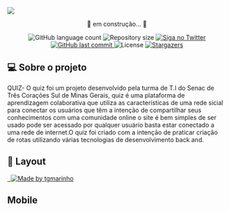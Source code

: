 <img src="https://i.ibb.co/WcM60mW/Quiz-1.png">

<p align="center"> 🚀 em construção... 🚧 </p>

<p align="center">
  <img alt="GitHub language count" src="https://img.shields.io/github/languages/count/tgmarinho/nlw1?color=%2304D361">

  <img alt="Repository size" src="https://img.shields.io/github/repo-size/tgmarinho/nlw1">

  	
  <a href="https://www.twitter.com/tgmarinho/">
    <img alt="Siga no Twitter" src="https://img.shields.io/twitter/url?url=https%3A%2F%2Fgithub.com%2Ftgmarinho%2Fnlw1">
  </a>
	
  
  <a href="https://github.com/tgmarinho/nlw1/commits/master">
    <img alt="GitHub last commit" src="https://img.shields.io/github/last-commit/tgmarinho/nlw1">
  </a>

  <img alt="License" src="https://img.shields.io/badge/license-MIT-brightgreen">
   <a href="https://github.com/tgmarinho/nlw1/stargazers">
    <img alt="Stargazers" src="https://img.shields.io/github/stars/tgmarinho/nlw1?style=social">
  </a>
</p>

## 💻 Sobre o projeto

QUIZ- O quiz foi um projeto desenvolvido pela turma de T.I do Senac de Três Corações Sul de Minas Gerais, quiz é uma plataforma de aprendizagem colaborativa que utiliza as características de uma rede sicial para conectar os usuários que têm a intenção de compartilhar seus conhecimentos com uma comunidade online o site é bem simples de ser usado pode ser acessado por qualquer usuário basta estar conectado a uma rede de internet.O quiz foi criado  com a intenção de praticar criação de rotas utilizando várias tecnologias de desenvolvimento back and.

## 🎨 Layout

   <a href="https://www.figma.com/file/1SxgOMojOB2zYT0Mdk28lB/Ecoleta?node-id=136%3A546">

  <img alt="Made by tgmarinho" src="https://img.shields.io/badge/Acessar%20Layout%20-Figma-%2304D361">
  </a>
  
## Mobile
